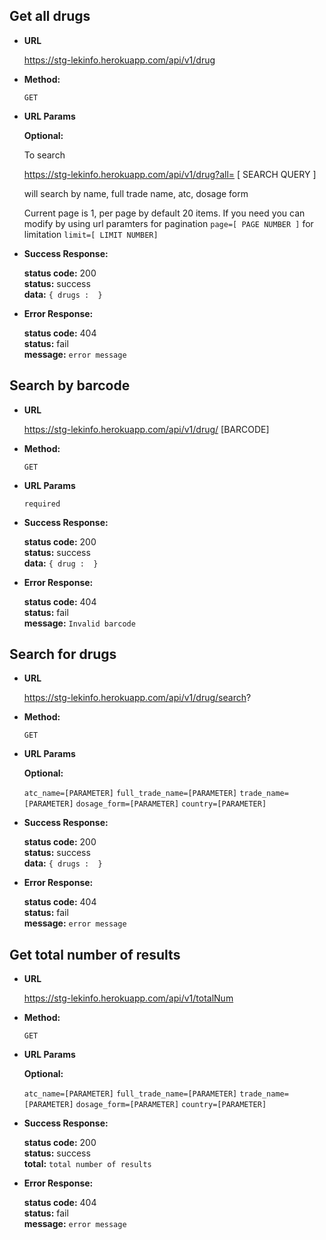 **Get all drugs**
----

* **URL**

  https://stg-lekinfo.herokuapp.com/api/v1/drug

* **Method:**
  
  `GET` 
  
*  **URL Params**

   **Optional:**
   
    To search
   
    https://stg-lekinfo.herokuapp.com/api/v1/drug?all= [ SEARCH QUERY ]
    
     will search by name, full trade name, atc, dosage form
    
    Current page is 1, per page by default 20 items. If you need you can modify by using url paramters for pagination `page=[ PAGE NUMBER ]` for limitation `limit=[ LIMIT NUMBER]`
  

* **Success Response:**
  
    **status code:** 200 <br />
    **status:** success <br />
    **data:** `{ drugs :  }`
 
* **Error Response:**

  **status code:** 404 <br />
  **status:** fail <br />
  **message:** `error message`
  
**Search by barcode**
----

* **URL**

  https://stg-lekinfo.herokuapp.com/api/v1/drug/ [BARCODE]

* **Method:**
  
  `GET` 
  
*  **URL Params**
 
    `required`

* **Success Response:**
  
    **status code:** 200 <br />
    **status:** success <br />
    **data:** `{ drug :  }`
 
* **Error Response:**

  **status code:** 404 <br />
  **status:** fail <br />
  **message:** `Invalid barcode`
  
**Search for drugs**
----

* **URL**

  https://stg-lekinfo.herokuapp.com/api/v1/drug/search?

* **Method:**
  
  `GET` 
  
*  **URL Params**

   **Optional:**
 
    `atc_name=[PARAMETER]`
    `full_trade_name=[PARAMETER]`
    `trade_name=[PARAMETER]`
    `dosage_form=[PARAMETER]`
    `country=[PARAMETER]`

* **Success Response:**
  
    **status code:** 200 <br />
    **status:** success <br />
    **data:** `{ drugs :  }`
 
* **Error Response:**

  **status code:** 404 <br />
  **status:** fail <br />
  **message:** `error message`
  
**Get total number of results**
----

* **URL**

  https://stg-lekinfo.herokuapp.com/api/v1/totalNum

* **Method:**
  
  `GET` 
  
*  **URL Params**

   **Optional:**
 
    `atc_name=[PARAMETER]`
    `full_trade_name=[PARAMETER]`
    `trade_name=[PARAMETER]`
    `dosage_form=[PARAMETER]`
    `country=[PARAMETER]`

* **Success Response:**
  
    **status code:** 200 <br />
    **status:** success <br />
    **total:** `total number of results`
 
* **Error Response:**

  **status code:** 404 <br />
  **status:** fail <br />
  **message:** `error message`
